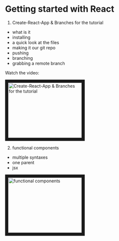 # Getting started with React

1. Create-React-App & Branches for the tutorial

- what is it
- installing
- a quick look at the files
- making it our git repo
- pushing
- branching
- grabbing a remote branch

Watch the video:

<a href="http://www.youtube.com/watch?feature=player_embedded&v=wDEwq9UqZR8
" target="_blank"><img src="http://img.youtube.com/vi/wDEwq9UqZR8/0.jpg" 
alt="Create-React-App & Branches for the tutorial" width="240" height="180" border="10" /></a>

2. functional components

- multiple syntaxes
- one parent
- jsx

<a href="http://www.youtube.com/watch?feature=player_embedded&v=kxI9falAjuY
" target="_blank"><img src="http://img.youtube.com/vi/kxI9falAjuY/0.jpg" 
alt="functional components" width="240" height="180" border="10" /></a>
